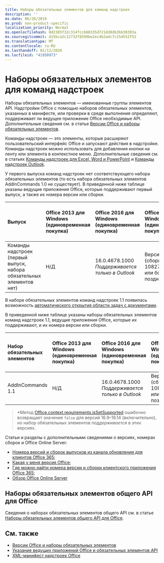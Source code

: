 ```yaml
---
title: Наборы обязательных элементов для команд надстроек
description: ''
ms.date: 06/20/2019
ms.prod: non-product-specific
localization_priority: Normal
ms.openlocfilehash: 0d2385f32c314fccb60335d721dd8db3bb30393a
ms.sourcegitcommit: d15bca2c12732f8599be2ec4b2adc7c254552f52
ms.translationtype: MT
ms.contentlocale: ru-RU
ms.lasthandoff: 02/12/2020
ms.locfileid: "41950973"
---
```

# <a name="add-in-commands-requirement-sets"></a>Наборы обязательных элементов для команд надстроек

Наборы обязательных элементов — именованные группы элементов API. Надстройки Office с помощью наборов обязательных элементов, указанных в манифесте, или проверки в среде выполнения определяют, поддерживает ли ведущее приложение Office необходимые API. Дополнительные сведения см. в статье [Версии Office и наборы обязательных элементов](/office/dev/add-ins/develop/office-versions-and-requirement-sets).

Команды надстроек — это элементы, которые расширяют пользовательский интерфейс Office и запускают действия в надстройке. Команды надстроек можно использовать для добавления кнопки на ленту или элемента в контекстное меню. Дополнительные сведения см. в статьях [Команды надстроек для Excel, Word и PowerPoint](/office/dev/add-ins/design/add-in-commands) и [Команды надстроек Outlook](/outlook/add-ins/add-in-commands-for-outlook).

У первого выпуска команд надстроек нет соответствующего набора обязательных элементов (то есть набора обязательных элементов AddInCommands 1.0 не существует). В приведенной ниже таблице указаны ведущие приложения Office, которые поддерживают первый выпуск, а также их номера версии или сборки.  

| Выпуск   |  Office 2013 для Windows<br>(единовременная покупка) | Office 2016 для Windows<br>(единовременная покупка) | Office 2019 для Windows<br>(единовременная покупка) | Office для Windows<br>(версия, подключенная к подписке на Office 365)   |  Office для iPad<br>(версия, подключенная к подписке на Office 365)  |  Office для Mac<br>(версия, подключенная к подписке на Office 365)  | Office в Интернете  |
|:-----|:-----|:-----|:-----|:-----|:-----|:-----|:-----|
| Команды надстроек (первый выпуск, набора обязательных элементов нет) | Н/Д | 16.0.4678.1000 *Поддерживается только в Outlook* | Версия 1809 (сборка 10827.20150) или более поздняя |Версия 1603 (сборка 6769.0000) или более поздняя | Н/Д | 15.33 или более поздняя версия| Январь 2016 г. |

В наборе обязательных элементов команд надстроек 1.1 появилась возможность [автоматического открытия области задач с документами](/office/dev/add-ins/develop/automatically-open-a-task-pane-with-a-document).

В приведенной ниже таблице указаны наборы обязательных элементов команд надстроек 1.1, ведущие приложения Office, которые их поддерживают, и их номера версии или сборки.

|  Набор обязательных элементов  |  Office 2013 для Windows<br>(единовременная покупка) | Office 2016 для Windows<br>(единовременная покупка) | Office 2019 для Windows<br>(единовременная покупка) | Office для Windows<br>(версия, подключенная к подписке на Office 365)   |  Office для iPad<br>(версия, подключенная к подписке на Office 365)  |  Office для Mac<br>(версия, подключенная к подписке на Office 365)  | Office в Интернете  |  
|:-----|:-----|:-----|:-----|:-----|:-----|:-----|:-----|
| AddInCommands 1.1  | Н/Д | 16.0.4678.1000 *Поддерживается только в Outlook*  | Версия 1809 (сборка 10827.20150) или более поздняя | Версия 1705 (сборка 8121.1000) или более поздняя | Н/Д | 15.34 или более поздняя версия\*| Май 2017 г. |

>\*Метод [Office.context.requirements.isSetSupported](/javascript/api/office/office.requirementsetsupport#issetsupported-name--minversion-) ошибочно возвращает значение `false` для версий 16.9&ndash;16.14 (включительно), но набор обязательных элементов *поддерживается* в этих версиях.

Статьи и разделы с дополнительными сведениями о версиях, номерах сборок и Office Online Server:

- [Номера версий и сборок выпусков из канала обновления для клиентов Office 365](https://support.office.com/article/version-and-build-numbers-of-update-channel-releases-ae942449-1fca-4484-898b-a933ea23def7);
- [Какая у меня версия Office](https://support.office.com/article/What-version-of-Office-am-I-using-932788b8-a3ce-44bf-bb09-e334518b8b19);
- [Где можно найти номера версии и сборки клиентского приложения Office 365](https://support.office.com/article/version-and-build-numbers-of-update-channel-releases-ae942449-1fca-4484-898b-a933ea23def7);
- [Обзор Office Online Server](/officeonlineserver/office-online-server-overview)

## <a name="office-common-api-requirement-sets"></a>Наборы обязательных элементов общего API для Office

Сведения о наборах обязательных элементов общего API см. в статье [Наборы обязательных элементов общего API для Office](office-add-in-requirement-sets.md).

## <a name="see-also"></a>См. также

- [Версии Office и наборы обязательных элементов](/office/dev/add-ins/develop/office-versions-and-requirement-sets)
- [Указание ведущих приложений Office и обязательных элементов API](/office/dev/add-ins/develop/specify-office-hosts-and-api-requirements)
- [XML-манифест надстроек Office](/office/dev/add-ins/develop/add-in-manifests)
